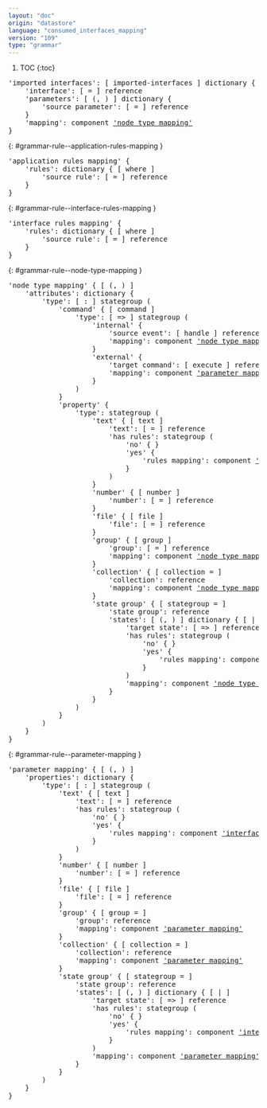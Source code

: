 ```yaml
---
layout: "doc"
origin: "datastore"
language: "consumed_interfaces_mapping"
version: "109"
type: "grammar"
---
```


1. TOC
{:toc}


<div class="language-js highlighter-rouge">
<div class="highlight">
<pre class="highlight language-js code-custom">
'<span class="token string">imported interfaces</span>': [ <span class="token operator">imported-interfaces</span> ] dictionary {
	'<span class="token string">interface</span>': [ <span class="token operator">=</span> ] reference
	'<span class="token string">parameters</span>': [ <span class="token operator">(</span>, <span class="token operator">)</span> ] dictionary {
		'<span class="token string">source parameter</span>': [ <span class="token operator">=</span> ] reference
	}
	'<span class="token string">mapping</span>': component <a href="#grammar-rule--node-type-mapping">'node type mapping'</a>
}
</pre>
</div>
</div>

{: #grammar-rule--application-rules-mapping }
<div class="language-js highlighter-rouge">
<div class="highlight">
<pre class="highlight language-js code-custom">
'<span class="token string">application rules mapping</span>' {
	'<span class="token string">rules</span>': dictionary { [ <span class="token operator">where</span> ]
		'<span class="token string">source rule</span>': [ <span class="token operator">=</span> ] reference
	}
}
</pre>
</div>
</div>

{: #grammar-rule--interface-rules-mapping }
<div class="language-js highlighter-rouge">
<div class="highlight">
<pre class="highlight language-js code-custom">
'<span class="token string">interface rules mapping</span>' {
	'<span class="token string">rules</span>': dictionary { [ <span class="token operator">where</span> ]
		'<span class="token string">source rule</span>': [ <span class="token operator">=</span> ] reference
	}
}
</pre>
</div>
</div>

{: #grammar-rule--node-type-mapping }
<div class="language-js highlighter-rouge">
<div class="highlight">
<pre class="highlight language-js code-custom">
'<span class="token string">node type mapping</span>' { [ <span class="token operator">(</span>, <span class="token operator">)</span> ]
	'<span class="token string">attributes</span>': dictionary {
		'<span class="token string">type</span>': [ <span class="token operator">:</span> ] stategroup (
			'<span class="token string">command</span>' { [ <span class="token operator">command</span> ]
				'<span class="token string">type</span>': [ <span class="token operator">=></span> ] stategroup (
					'<span class="token string">internal</span>' {
						'<span class="token string">source event</span>': [ <span class="token operator">handle</span> ] reference
						'<span class="token string">mapping</span>': component <a href="#grammar-rule--node-type-mapping">'node type mapping'</a>
					}
					'<span class="token string">external</span>' {
						'<span class="token string">target command</span>': [ <span class="token operator">execute</span> ] reference
						'<span class="token string">mapping</span>': component <a href="#grammar-rule--parameter-mapping">'parameter mapping'</a>
					}
				)
			}
			'<span class="token string">property</span>' {
				'<span class="token string">type</span>': stategroup (
					'<span class="token string">text</span>' { [ <span class="token operator">text</span> ]
						'<span class="token string">text</span>': [ <span class="token operator">=</span> ] reference
						'<span class="token string">has rules</span>': stategroup (
							'<span class="token string">no</span>' { }
							'<span class="token string">yes</span>' {
								'<span class="token string">rules mapping</span>': component <a href="#grammar-rule--application-rules-mapping">'application rules mapping'</a>
							}
						)
					}
					'<span class="token string">number</span>' { [ <span class="token operator">number</span> ]
						'<span class="token string">number</span>': [ <span class="token operator">=</span> ] reference
					}
					'<span class="token string">file</span>' { [ <span class="token operator">file</span> ]
						'<span class="token string">file</span>': [ <span class="token operator">=</span> ] reference
					}
					'<span class="token string">group</span>' { [ <span class="token operator">group</span> ]
						'<span class="token string">group</span>': [ <span class="token operator">=</span> ] reference
						'<span class="token string">mapping</span>': component <a href="#grammar-rule--node-type-mapping">'node type mapping'</a>
					}
					'<span class="token string">collection</span>' { [ <span class="token operator">collection</span> <span class="token operator">=</span> ]
						'<span class="token string">collection</span>': reference
						'<span class="token string">mapping</span>': component <a href="#grammar-rule--node-type-mapping">'node type mapping'</a>
					}
					'<span class="token string">state group</span>' { [ <span class="token operator">stategroup</span> <span class="token operator">=</span> ]
						'<span class="token string">state group</span>': reference
						'<span class="token string">states</span>': [ <span class="token operator">(</span>, <span class="token operator">)</span> ] dictionary { [ <span class="token operator">|</span> ]
							'<span class="token string">target state</span>': [ <span class="token operator">=></span> ] reference
							'<span class="token string">has rules</span>': stategroup (
								'<span class="token string">no</span>' { }
								'<span class="token string">yes</span>' {
									'<span class="token string">rules mapping</span>': component <a href="#grammar-rule--application-rules-mapping">'application rules mapping'</a>
								}
							)
							'<span class="token string">mapping</span>': component <a href="#grammar-rule--node-type-mapping">'node type mapping'</a>
						}
					}
				)
			}
		)
	}
}
</pre>
</div>
</div>

{: #grammar-rule--parameter-mapping }
<div class="language-js highlighter-rouge">
<div class="highlight">
<pre class="highlight language-js code-custom">
'<span class="token string">parameter mapping</span>' { [ <span class="token operator">(</span>, <span class="token operator">)</span> ]
	'<span class="token string">properties</span>': dictionary {
		'<span class="token string">type</span>': [ <span class="token operator">:</span> ] stategroup (
			'<span class="token string">text</span>' { [ <span class="token operator">text</span> ]
				'<span class="token string">text</span>': [ <span class="token operator">=</span> ] reference
				'<span class="token string">has rules</span>': stategroup (
					'<span class="token string">no</span>' { }
					'<span class="token string">yes</span>' {
						'<span class="token string">rules mapping</span>': component <a href="#grammar-rule--interface-rules-mapping">'interface rules mapping'</a>
					}
				)
			}
			'<span class="token string">number</span>' { [ <span class="token operator">number</span> ]
				'<span class="token string">number</span>': [ <span class="token operator">=</span> ] reference
			}
			'<span class="token string">file</span>' { [ <span class="token operator">file</span> ]
				'<span class="token string">file</span>': [ <span class="token operator">=</span> ] reference
			}
			'<span class="token string">group</span>' { [ <span class="token operator">group</span> <span class="token operator">=</span> ]
				'<span class="token string">group</span>': reference
				'<span class="token string">mapping</span>': component <a href="#grammar-rule--parameter-mapping">'parameter mapping'</a>
			}
			'<span class="token string">collection</span>' { [ <span class="token operator">collection</span> <span class="token operator">=</span> ]
				'<span class="token string">collection</span>': reference
				'<span class="token string">mapping</span>': component <a href="#grammar-rule--parameter-mapping">'parameter mapping'</a>
			}
			'<span class="token string">state group</span>' { [ <span class="token operator">stategroup</span> <span class="token operator">=</span> ]
				'<span class="token string">state group</span>': reference
				'<span class="token string">states</span>': [ <span class="token operator">(</span>, <span class="token operator">)</span> ] dictionary { [ <span class="token operator">|</span> ]
					'<span class="token string">target state</span>': [ <span class="token operator">=></span> ] reference
					'<span class="token string">has rules</span>': stategroup (
						'<span class="token string">no</span>' { }
						'<span class="token string">yes</span>' {
							'<span class="token string">rules mapping</span>': component <a href="#grammar-rule--interface-rules-mapping">'interface rules mapping'</a>
						}
					)
					'<span class="token string">mapping</span>': component <a href="#grammar-rule--parameter-mapping">'parameter mapping'</a>
				}
			}
		)
	}
}
</pre>
</div>
</div>

